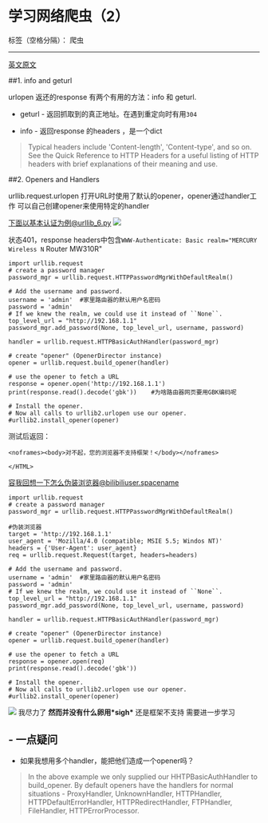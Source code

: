 # 学习网络爬虫（2）

标签（空格分隔）： 爬虫

---
[英文原文](http://www.voidspace.org.uk/python/articles/urllib2.shtml#openers-and-handlers)

##1. info and geturl

urlopen 返还的response 有两个有用的方法：info 和 geturl.

- geturl - 返回抓取到的真正地址。在遇到重定向时有用`304`

- info - 返回response 的headers ，是一个dict
> Typical headers include 'Content-length', 'Content-type', and so on. See the Quick Reference to HTTP Headers for a useful listing of HTTP headers with brief explanations of their meaning and use.

##2. Openers and Handlers

urllib.request.urlopen 打开URL时使用了默认的opener，opener通过handler工作
可以自己创建opener来使用特定的handler

下面以基本认证为例@urllib_6.py
![](http://7xlyu9.com1.z0.glb.clouddn.com/15-9-23/269672.jpg)

状态401，response headers中包含`WWW-Authenticate: Basic realm="MERCURY Wireless N` Router MW310R"

```
import urllib.request
# create a password manager
password_mgr = urllib.request.HTTPPasswordMgrWithDefaultRealm()

# Add the username and password.
username = 'admin'  #家里路由器的默认用户名密码
password = 'admin'
# If we knew the realm, we could use it instead of ``None``.
top_level_url = "http://192.168.1.1"
password_mgr.add_password(None, top_level_url, username, password)

handler = urllib.request.HTTPBasicAuthHandler(password_mgr)

# create "opener" (OpenerDirector instance)
opener = urllib.request.build_opener(handler)

# use the opener to fetch a URL
response = opener.open('http://192.168.1.1')
print(response.read().decode('gbk'))    #为啥路由器网页要用GBK编码呢

# Install the opener.
# Now all calls to urllib2.urlopen use our opener.
#urllib2.install_opener(opener)
```

测试后返回：

```
<noframes><body>对不起，您的浏览器不支持框架！</body></noframes>

</HTML>
```

容我回想一下怎么伪装浏览器@bilibiliuser.spacename

```
import urllib.request
# create a password manager
password_mgr = urllib.request.HTTPPasswordMgrWithDefaultRealm()

#伪装浏览器
target = 'http://192.168.1.1'
user_agent = 'Mozilla/4.0 (compatible; MSIE 5.5; Windos NT)'
headers = {'User-Agent': user_agent}
req = urllib.request.Request(target, headers=headers)

# Add the username and password.
username = 'admin'  #家里路由器的默认用户名密码
password = 'admin'
# If we knew the realm, we could use it instead of ``None``.
top_level_url = "http://192.168.1.1"
password_mgr.add_password(None, top_level_url, username, password)

handler = urllib.request.HTTPBasicAuthHandler(password_mgr)

# create "opener" (OpenerDirector instance)
opener = urllib.request.build_opener(handler)

# use the opener to fetch a URL
response = opener.open(req)
print(response.read().decode('gbk'))

# Install the opener.
# Now all calls to urllib2.urlopen use our opener.
#urllib2.install_opener(opener)
```

![](http://7xlyu9.com1.z0.glb.clouddn.com/15-9-23/50391763.jpg)
我尽力了
**然而并没有什么卵用\*sigh\***
还是框架不支持
需要进一步学习

## - 一点疑问
- 如果我想用多个handler，能把他们造成一个opener吗？

> In the above example we only supplied our HHTPBasicAuthHandler to build_opener. By default openers have the handlers for normal situations - ProxyHandler, UnknownHandler, HTTPHandler, HTTPDefaultErrorHandler, HTTPRedirectHandler, FTPHandler, FileHandler, HTTPErrorProcessor.